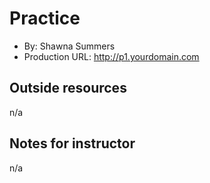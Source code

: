 
# Practice
+ By: Shawna Summers
+ Production URL: <http://p1.yourdomain.com>

## Outside resources
n/a

## Notes for instructor
n/a

